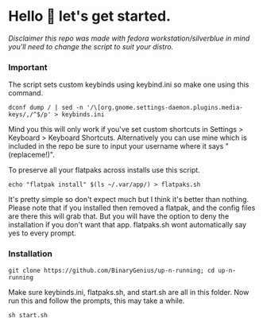 # Hello 👋 let's get started.

*Disclaimer this repo was made with fedora workstation/silverblue in mind you'll need to change the script to suit your distro.*

### Important
The script sets custom keybinds using keybind.ini so make one using this command.
```
dconf dump / | sed -n '/\[org.gnome.settings-daemon.plugins.media-keys/,/^$/p' > keybinds.ini
```
Mind you this will only work if you've set custom shortcuts in Settings > Keyboard > Keyboard Shortcuts.
Alternatively you can use mine which is included in the repo be sure to input your username where it says "(replaceme!)".

To preserve all your flatpaks across installs use this script.
```
echo "flatpak install" $(ls ~/.var/app/) > flatpaks.sh
```
It's pretty simple so don't expect much but I think it's better than nothing.
Please note that if you installed then removed a flatpak, and the config files are there this will grab that. But you will have the option to deny the installation if you don't want that app. flatpaks.sh wont automatically say yes to every prompt.

### Installation
```
git clone https://github.com/BinaryGenius/up-n-running; cd up-n-running
```
Make sure keybinds.ini, flatpaks.sh, and start.sh are all in this folder. Now run this and follow the prompts, this may take a while.
```
sh start.sh
```
